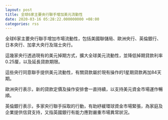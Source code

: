 ```yaml
---
layout: post
title: 全球6家主要央行聯手增加美元流動性
date: 2020-03-16 05:28:22.000000000 +08:00
categories: rss
---
```


全球6家主要央行聯手增加市場流動性，包括美國聯儲局、歐洲央行、英倫銀行、日本央行、加拿大央行及瑞士央行。

這幾家央行透過現有的美元掉期方式，擴大全球美元流動性，並降低掉期貸款利率0.25厘，以及延長貸款期限。

這些央行同意聯手提供美元流動性，有關貸款屬於現有操作的1星期貸款再加84天期。

歐洲央行表示，新的貸款定價及操作安排會一直持續，以支持美元資金市場運作暢順。

英倫銀行表示，多家央行聯手採取的行動，有助紓緩環球資金市場緊張，為家庭及企業提供信貸支持，又指英國銀行有能力應對嚴重市場異常狀況。
